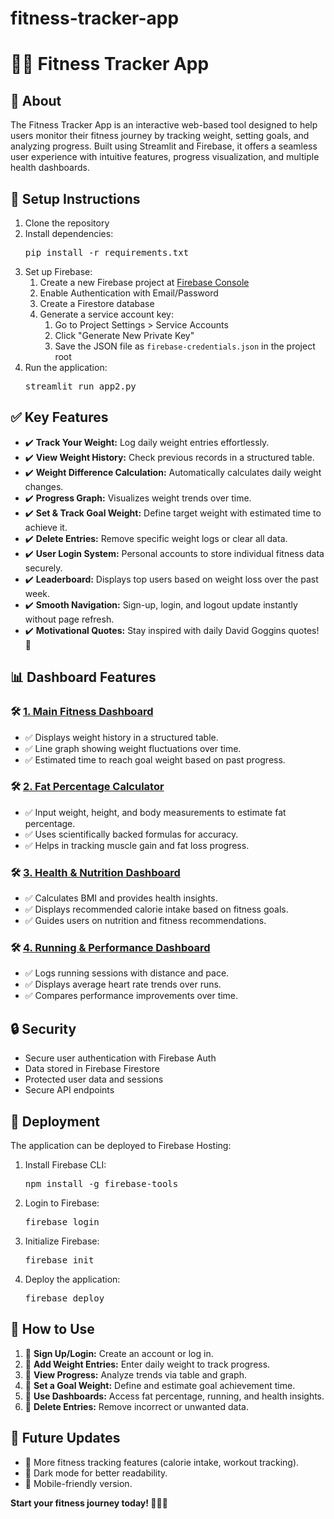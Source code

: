 # fitness-tracker-app
<h1>🏋️‍♂️ Fitness Tracker App</h1>

<h2>📌 About</h2>
<p>The Fitness Tracker App is an interactive web-based tool designed to help users monitor their fitness journey by tracking weight, setting goals, and analyzing progress. Built using Streamlit and Firebase, it offers a seamless user experience with intuitive features, progress visualization, and multiple health dashboards.</p>

<h2>🚀 Setup Instructions</h2>
<ol>
  <li>Clone the repository</li>
  <li>Install dependencies:
    <pre>pip install -r requirements.txt</pre>
  </li>
  <li>Set up Firebase:
    <ol>
      <li>Create a new Firebase project at <a href="https://console.firebase.google.com">Firebase Console</a></li>
      <li>Enable Authentication with Email/Password</li>
      <li>Create a Firestore database</li>
      <li>Generate a service account key:
        <ol>
          <li>Go to Project Settings > Service Accounts</li>
          <li>Click "Generate New Private Key"</li>
          <li>Save the JSON file as <code>firebase-credentials.json</code> in the project root</li>
        </ol>
      </li>
    </ol>
  </li>
  <li>Run the application:
    <pre>streamlit run app2.py</pre>
  </li>
</ol>

<h2>✅ Key Features</h2>
<ul>
  <li>✔️ <b>Track Your Weight:</b> Log daily weight entries effortlessly.</li>
  <li>✔️ <b>View Weight History:</b> Check previous records in a structured table.</li>
  <li>✔️ <b>Weight Difference Calculation:</b> Automatically calculates daily weight changes.</li>
  <li>✔️ <b>Progress Graph:</b> Visualizes weight trends over time.</li>
  <li>✔️ <b>Set & Track Goal Weight:</b> Define target weight with estimated time to achieve it.</li>
  <li>✔️ <b>Delete Entries:</b> Remove specific weight logs or clear all data.</li>
  <li>✔️ <b>User Login System:</b> Personal accounts to store individual fitness data securely.</li>
  <li>✔️ <b>Leaderboard:</b> Displays top users based on weight loss over the past week.</li>
  <li>✔️ <b>Smooth Navigation:</b> Sign-up, login, and logout update instantly without page refresh.</li>
  <li>✔️ <b>Motivational Quotes:</b> Stay inspired with daily David Goggins quotes! 💪</li>
</ul>

<h2>📊 Dashboard Features</h2>
<h3>🛠️ <u>1. Main Fitness Dashboard</u></h3>
<ul>
  <li>✅ Displays weight history in a structured table.</li>
  <li>✅ Line graph showing weight fluctuations over time.</li>
  <li>✅ Estimated time to reach goal weight based on past progress.</li>
</ul>

<h3>🛠️ <u>2. Fat Percentage Calculator</u></h3>
<ul>
  <li>✅ Input weight, height, and body measurements to estimate fat percentage.</li>
  <li>✅ Uses scientifically backed formulas for accuracy.</li>
  <li>✅ Helps in tracking muscle gain and fat loss progress.</li>
</ul>

<h3>🛠️ <u>3. Health & Nutrition Dashboard</u></h3>
<ul>
  <li>✅ Calculates BMI and provides health insights.</li>
  <li>✅ Displays recommended calorie intake based on fitness goals.</li>
  <li>✅ Guides users on nutrition and fitness recommendations.</li>
</ul>

<h3>🛠️ <u>4. Running & Performance Dashboard</u></h3>
<ul>
  <li>✅ Logs running sessions with distance and pace.</li>
  <li>✅ Displays average heart rate trends over runs.</li>
  <li>✅ Compares performance improvements over time.</li>
</ul>

<h2>🔒 Security</h2>
<ul>
  <li>Secure user authentication with Firebase Auth</li>
  <li>Data stored in Firebase Firestore</li>
  <li>Protected user data and sessions</li>
  <li>Secure API endpoints</li>
</ul>

<h2>🚀 Deployment</h2>
<p>The application can be deployed to Firebase Hosting:</p>
<ol>
  <li>Install Firebase CLI:
    <pre>npm install -g firebase-tools</pre>
  </li>
  <li>Login to Firebase:
    <pre>firebase login</pre>
  </li>
  <li>Initialize Firebase:
    <pre>firebase init</pre>
  </li>
  <li>Deploy the application:
    <pre>firebase deploy</pre>
  </li>
</ol>

<h2>📖 How to Use</h2>
<ol>
  <li>🔹 <b>Sign Up/Login:</b> Create an account or log in.</li>
  <li>🔹 <b>Add Weight Entries:</b> Enter daily weight to track progress.</li>
  <li>🔹 <b>View Progress:</b> Analyze trends via table and graph.</li>
  <li>🔹 <b>Set a Goal Weight:</b> Define and estimate goal achievement time.</li>
  <li>🔹 <b>Use Dashboards:</b> Access fat percentage, running, and health insights.</li>
  <li>🔹 <b>Delete Entries:</b> Remove incorrect or unwanted data.</li>
</ol>

<h2>🚀 Future Updates</h2>
<ul>
  <li>📌 More fitness tracking features (calorie intake, workout tracking).</li>
  <li>📌 Dark mode for better readability.</li>
  <li>📌 Mobile-friendly version.</li>
</ul>

<p><b>Start your fitness journey today! 🏃‍♂️🔥</b></p>


